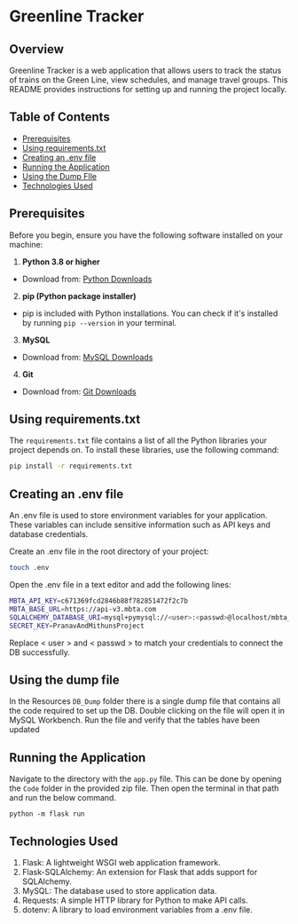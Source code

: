 # Greenline Tracker

## Overview

Greenline Tracker is a web application that allows users to track the status of trains on the Green Line, view schedules, and manage travel groups. This README provides instructions for setting up and running the project locally.

## Table of Contents

- [Prerequisites](#prerequisites)
- [Using requirements.txt](#using-requirementstxt)
- [Creating an .env file](#creating-an-env-file)
- [Running the Application](#running-the-application)
- [Using the Dump FIle](#using-the-dump-file)
- [Technologies Used](#technologies-used)

## Prerequisites

Before you begin, ensure you have the following software installed on your machine:

1. **Python 3.8 or higher**
  - Download from: [Python Downloads](https://www.python.org/downloads/)

2. **pip (Python package installer)**
  - pip is included with Python installations. You can check if it's installed by running `pip --version` in your terminal.

3. **MySQL**
  - Download from: [MySQL Downloads](https://dev.mysql.com/downloads/)

4. **Git**
  - Download from: [Git Downloads](https://git-scm.com/downloads)

## Using requirements.txt

The `requirements.txt` file contains a list of all the Python libraries your project depends on. To install these libraries, use the following command:

```bash
pip install -r requirements.txt
```

## Creating an .env file
An .env file is used to store environment variables for your application. These variables can include sensitive information such as API keys and database credentials.

Create an .env file in the root directory of your project:
```bash
touch .env
```

Open the .env file in a text editor and add the following lines:
```bash
MBTA_API_KEY=c671369fcd2846b88f782851472f2c7b
MBTA_BASE_URL=https://api-v3.mbta.com
SQLALCHEMY_DATABASE_URI=mysql+pymysql://<user>:<passwd>@localhost/mbta_tracker
SECRET_KEY=PranavAndMithunsProject
```
Replace < user > and < passwd > to match your credentials to connect the DB successfully.

## Using the dump file

In the Resources `DB_Dump` folder there is a single dump file that contains all the code required to set up the DB. Double clicking on the file will open it in MySQL Workbench. Run the file and verify that the tables have been updated

## Running the Application

Navigate to the directory with the `app.py` file. This can be done by opening the `Code` folder in the provided zip file. Then open the terminal in that path and run the below command.

```
python -m flask run
```

## Technologies Used

1. Flask: A lightweight WSGI web application framework.
2. Flask-SQLAlchemy: An extension for Flask that adds support for SQLAlchemy.
3. MySQL: The database used to store application data.
4. Requests: A simple HTTP library for Python to make API calls.
5. dotenv: A library to load environment variables from a .env file.
